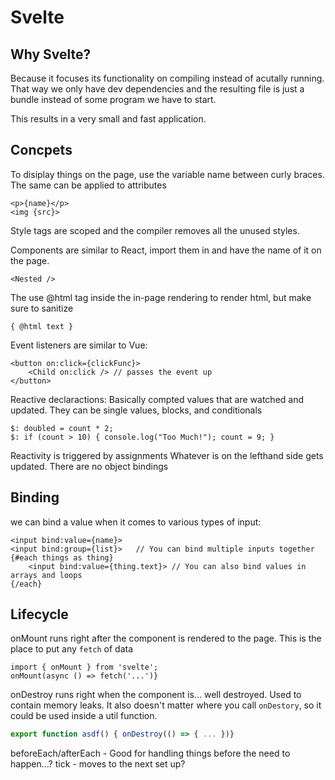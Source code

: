 # Svelte

## Why Svelte?

Because it focuses its functionality on compiling instead of acutally running. That way we only have dev dependencies and the resulting file is just a bundle instead of some program we have to start.

This results in a very small and fast application. 

## Concpets

To disiplay things on the page, use the variable name between curly braces. The same can be applied to attributes
```
<p>{name}</p>
<img {src}>
```

Style tags are scoped and the compiler removes all the unused styles.

Components are similar to React, import them in and have the name of it on the page.
```
<Nested />
```

The use @html tag inside the in-page rendering to render html, but make sure to sanitize
```
{ @html text }
```
Event listeners are similar to Vue:
```
<button on:click={clickFunc}>
    <Child on:click /> // passes the event up
</button>
```

Reactive declaractions: Basically compted values that are watched and updated. They can be single values, blocks, and conditionals
```
$: doubled = count * 2;
$: if (count > 10) { console.log("Too Much!"); count = 9; }
```

Reactivity is triggered by assignments
    Whatever is on the lefthand side gets updated. There are no object bindings

## Binding

we can bind a value when it comes to various types of input:
```
<input bind:value={name}>
<input bind:group={list}>   // You can bind multiple inputs together
{#each things as thing}
    <input bind:value={thing.text}> // You can also bind values in arrays and loops
{/each}
```

## Lifecycle

onMount runs right after the component is rendered to the page. This is the place to put any `fetch` of data
```
import { onMount } from 'svelte';
onMount(async () => fetch('...')}
```
onDestroy runs right when the component is... well destroyed. Used to contain memory leaks.
It also doesn't matter where you call `onDestory`, so it could be used inside a util function.
``` ./util.js
export function asdf() { onDestroy(() => { ... })}
```
beforeEach/afterEach - Good for handling things before the need to happen...?
tick - moves to the next set up?
```

```

